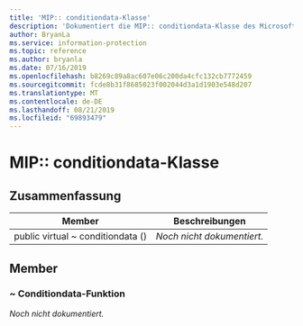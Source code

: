 ```yaml
---
title: 'MIP:: conditiondata-Klasse'
description: 'Dokumentiert die MIP:: conditiondata-Klasse des Microsoft Information Protection (MIP) SDK.'
author: BryanLa
ms.service: information-protection
ms.topic: reference
ms.author: bryanla
ms.date: 07/16/2019
ms.openlocfilehash: b8269c89a8ac607e06c200da4cfc132cb7772459
ms.sourcegitcommit: fcde8b31f8685023f002044d3a1d1903e548d207
ms.translationtype: MT
ms.contentlocale: de-DE
ms.lasthandoff: 08/21/2019
ms.locfileid: "69893479"
---
```

# <a name="class-mipconditiondata"></a>MIP:: conditiondata-Klasse 
  
## <a name="summary"></a>Zusammenfassung
 Member                        | Beschreibungen                                
--------------------------------|---------------------------------------------
public virtual ~ conditiondata ()  | _Noch nicht dokumentiert._
  
## <a name="members"></a>Member
  
### <a name="conditiondata-function"></a>~ Conditiondata-Funktion
_Noch nicht dokumentiert._
